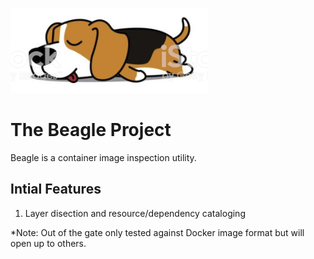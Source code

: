 ![alt tag](temp_logo.png?raw=true "DSP3")

The Beagle Project
===

Beagle is a container image inspection utility.

## Intial Features
1. Layer disection and resource/dependency cataloging

*Note: Out of the gate only tested against Docker image format but will
open up to others.
